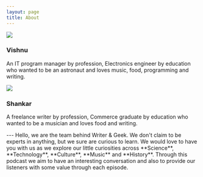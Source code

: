 ```yaml
---
layout: page
title: About
---
```

<div class="row">
    <div class="col-xs-6 text-center">
        <img class="img-responsive img-thumbnail" src="http://res.cloudinary.com/writerandgeek/image/upload/v1494787505/new.jpg">
        <h3>Vishnu</h3>
        <p class="text-left">An IT program manager by profession, Electronics engineer by education who wanted to be an astronaut and loves music, food, programming and writing.</p>
        <a href="https://twitter.com/neoelemento" target="_blank"><i class="fa fa-twitter fa-2x"></i></a>
    </div>
    <div class="col-xs-6 text-center">
        <img class="img-responsive img-thumbnail" src="http://res.cloudinary.com/writerandgeek/image/upload/v1494787545/shankar.jpg">    
        <h3>Shankar</h3>
        <p class="text-left">A freelance writer by profession, Commerce graduate by education who wanted to be a musician and loves food and writing.</p>
        <a href="https://twitter.com/ramblingjoint" target="_blank"><i class="fa fa-twitter fa-2x"></i></a>
    </div>
</div>  
<div class="clearfix"></div> 
---  
Hello, we are the team behind Writer &amp; Geek. We don't claim to be experts in anything, but we sure are curious to learn. We would love to have you with us as we explore our little curiosities across **Science**, **Technology**, **Culture**, **Music** and **History**. Through this podcast we aim to have an interesting conversation and also to provide our listeners with some value through each episode.

